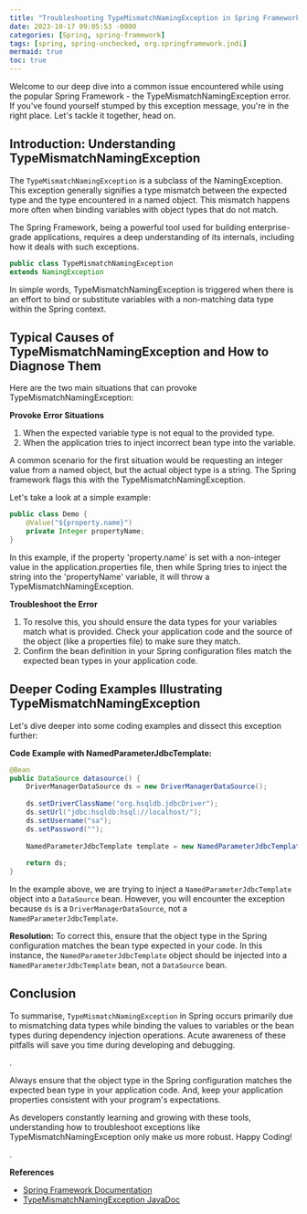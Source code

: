 ```yaml
---
title: "Troubleshooting TypeMismatchNamingException in Spring Framework: A Comprehensive Guide"
date: 2023-10-17 09:05:53 -0000
categories: [Spring, spring-framework]
tags: [spring, spring-unchecked, org.springframework.jndi]
mermaid: true
toc: true
---
```



Welcome to our deep dive into a common issue encountered while using the popular Spring Framework - the TypeMismatchNamingException error. If you've found yourself stumped by this exception message, you're in the right place. Let's tackle it together, head on.

## Introduction: Understanding TypeMismatchNamingException

The `TypeMismatchNamingException` is a subclass of the NamingException. This exception generally signifies a type mismatch between the expected type and the type encountered in a named object. This mismatch happens more often when binding variables with object types that do not match.

The Spring Framework, being a powerful tool used for building enterprise-grade applications, requires a deep understanding of its internals, including how it deals with such exceptions.

```java
public class TypeMismatchNamingException
extends NamingException
```

In simple words, TypeMismatchNamingException is triggered when there is an effort to bind or substitute variables with a non-matching data type within the Spring context.

## Typical Causes of TypeMismatchNamingException and How to Diagnose Them

Here are the two main situations that can provoke TypeMismatchNamingException:

**Provoke Error Situations**
1. When the expected variable type is not equal to the provided type.
2. When the application tries to inject incorrect bean type into the variable.

A common scenario for the first situation would be requesting an integer value from a named object, but the actual object type is a string. The Spring framework flags this with the TypeMismatchNamingException.

Let's take a look at a simple example:

```java
public class Demo {
    @Value("${property.name}")
    private Integer propertyName;
}
```
In this example, if the property 'property.name' is set with a non-integer value in the application.properties file, then while Spring tries to inject the string into the 'propertyName' variable, it will throw a TypeMismatchNamingException.

**Troubleshoot the Error**
1. To resolve this, you should ensure the data types for your variables match what is provided. Check your application code and the source of the object (like a properties file) to make sure they match.
2. Confirm the bean definition in your Spring configuration files match the expected bean types in your application code.

## Deeper Coding Examples Illustrating TypeMismatchNamingException

Let's dive deeper into some coding examples and dissect this exception further:

**Code Example with NamedParameterJdbcTemplate:**
```java
@Bean
public DataSource datasource() {
    DriverManagerDataSource ds = new DriverManagerDataSource();
    
    ds.setDriverClassName("org.hsqldb.jdbcDriver");
    ds.setUrl("jdbc:hsqldb:hsql://localhost/");
    ds.setUsername("sa");
    ds.setPassword("");
    
    NamedParameterJdbcTemplate template = new NamedParameterJdbcTemplate(ds);
    
    return ds;
}
```

In the example above, we are trying to inject a `NamedParameterJdbcTemplate` object into a `DataSource` bean. However, you will encounter the exception because `ds` is a `DriverManagerDataSource`, not a `NamedParameterJdbcTemplate`.

**Resolution:**
To correct this, ensure that the object type in the Spring configuration matches the bean type expected in your code. In this instance, the `NamedParameterJdbcTemplate` object should be injected into a `NamedParameterJdbcTemplate` bean, not a `DataSource` bean.

## Conclusion

To summarise, `TypeMismatchNamingException` in Spring occurs primarily due to mismatching data types while binding the values to variables or the bean types during dependency injection operations. Acute awareness of these pitfalls will save you time during developing and debugging.

.

Always ensure that the object type in the Spring configuration matches the expected bean type in your application code. And, keep your application properties consistent with your program's expectations.

As developers constantly learning and growing with these tools, understanding how to troubleshoot exceptions like TypeMismatchNamingException only make us more robust. Happy Coding!

.

**References**
- [Spring Framework Documentation](https://docs.spring.io/spring-framework/docs/current/reference/html/)
- [TypeMismatchNamingException JavaDoc](https://docs.oracle.com/javase/7/docs/api/javax/naming/TypeMismatchNamingException.html)
